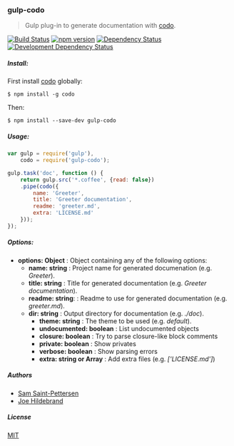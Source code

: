 ### gulp-codo
> Gulp plug-in to generate documentation with [codo](https://github.com/coffeedoc/codo).

[![Build Status](https://travis-ci.org/stpettersens/gulp-codo.png?branch=master)](https://travis-ci.org/stpettersens/gulp-codo)
[![npm version](https://badge.fury.io/js/gulp-codo.svg)](http://npmjs.com/package/gulp-codo)
[![Dependency Status](https://david-dm.org/stpettersens/gulp-codo.png?theme=shields.io)](https://david-dm.org/stpettersens/gulp-codo) [![Development Dependency Status](https://david-dm.org/stpettersens/gulp-codo/dev-status.png?theme=shields.io)](https://david-dm.org/stpettersens/gulp-codo#info=devDependencies)

##### Install:

First install [codo](https://www.npmjs.com/package/codo) globally:

	$ npm install -g codo

Then:

    $ npm install --save-dev gulp-codo

##### Usage:
```js
var gulp = require('gulp'),
    codo = require('gulp-codo');

gulp.task('doc', function () {
	return gulp.src('*.coffee', {read: false})
	.pipe(codo({
		name: 'Greeter',
		title: 'Greeter documentation',
		readme: 'greeter.md',
		extra: 'LICENSE.md'
	}));
});
```

##### Options:

* **options: Object** : Object containing any of the following options:
  * **name: string** : Project name for generated documenation (e.g. *Greeter*).
  * **title: string** : Title for generated documentation (e.g. *Greeter documentation*).
  * **readme: string**: : Readme to use for generated documentation (e.g. *greeter.md*).
  * **dir: string** : Output directory for documentation (e.g. *./doc*).
	* **theme: string** : The theme to be used (e.g. *default*).
	* **undocumented: boolean** : List undocumented objects
	* **closure: boolean** : Try to parse closure-like block comments
	* **private: boolean** : Show privates
	* **verbose: boolean** : Show parsing errors
	* **extra: string or Array** : Add extra files (e.g. *['LICENSE.md']*)

##### Authors

* [Sam Saint-Pettersen](https://github.com/stpettersens)
* [Joe Hildebrand](https://github.com/hildjj)

##### License

[MIT](https://opensource.org/licenses/MIT)
